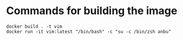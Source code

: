 # Commands for building the image

    docker build . -t vim
    docker run -it vim:latest "/bin/bash" -c "su -c /bin/zsh anbu"
